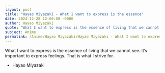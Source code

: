 ```yaml
---
layout: post
title: "Hayao Miyazaki - What I want to express is the essence"
date: 2024-12-28 12:00:00 -0000
author: Hayao Miyazaki
quote: "What I want to express is the essence of living that we cannot see. It’s important to express feelings. That is what I strive for."
subject: Anime
permalink: /Anime/Hayao Miyazaki/Hayao Miyazaki - What I want to express is the essence
---
```


What I want to express is the essence of living that we cannot see. It’s important to express feelings. That is what I strive for.

- Hayao Miyazaki
